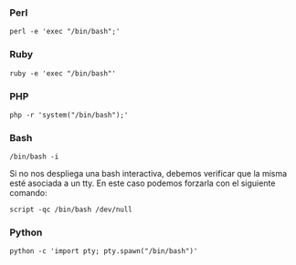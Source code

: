 ### Perl

    perl -e 'exec "/bin/bash";'

### Ruby

    ruby -e 'exec "/bin/bash"'

### PHP

    php -r 'system("/bin/bash");'

### Bash 

    /bin/bash -i

Si no nos despliega una bash interactiva, debemos verificar que la misma esté asociada a un tty. En este caso podemos forzarla con el siguiente comando:

    script -qc /bin/bash /dev/null

### Python

    python -c 'import pty; pty.spawn("/bin/bash")'
